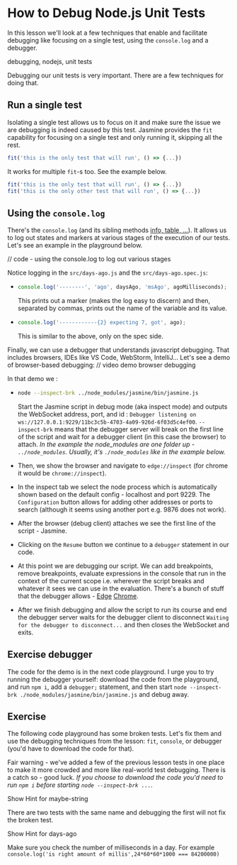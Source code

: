 # How to Debug Node.js Unit Tests

In this lesson we'll look at a few techniques that enable and facilitate debugging like focusing on a single test, using the `console.log` and a debugger.

debugging, nodejs, unit tests

Debugging our unit tests is very important. There are a few techniques for doing that.

## Run a single test

Isolating a single test allows us to focus on it and make sure the issue we are debugging is indeed caused by this test. Jasmine provides the `fit` capability for focusing on a single test and only running it, skipping all the rest.

```js
fit('this is the only test that will run', () => {...})
```

It works for multiple `fit`-s too. See the example below.

```js
fit('this is the only test that will run', () => {...})
fit('this is the only other test that will run', () => {...})
```

## Using the `console.log`

There's the `console.log` (and its sibling methods [info, table, ...](https://developer.mozilla.org/en-US/docs/Web/API/console#methods)). It allows us to log out states and markers at various stages of the execution of our tests. Let's see an example in the playground below.

// code - using the console.log to log out various stages

Notice logging in the `src/days-ago.js` and the `src/days-ago.spec.js`:

- ```js
  console.log('--------', 'ago', daysAgo, 'msAgo', agoMilliseconds);
  ```

  This prints out a marker (makes the log easy to discern) and then, separated by commas, prints out the name of the variable and its value.

- ```js
  console.log('------------{2} expecting 7, got', ago);
  ```

  This is similar to the above, only on the spec side.

Finally, we can use a debugger that understands javascript debugging. That includes browsers, IDEs like VS Code, WebStorm, IntelliJ... Let's see a demo of browser-based debugging:
// video demo browser debugging

In that demo we :

- ```sh
  node --inspect-brk ../node_modules/jasmine/bin/jasmine.js
  ```

  Start the Jasmine script in debug mode (aka inspect mode) and outputs the WebSocket address, port, and id : `Debugger listening on ws://127.0.0.1:9229/11bc3c5b-4703-4a09-926d-6f03d5c4ef00`. `--inspect-brk` means that the debugger server will break on the first line of the script and wait for a debugger client (in this case the browser) to attach.
  _In the example the node_modules are one folder up - `../node_modules`. Usually, it's `./node_modules` like in the example below._

- Then, we show the browser and navigate to `edge://inspect` (for chrome it would be `chrome://inspect`).
- In the inspect tab we select the node process which is automatically shown based on the default config - localhost and port 9229. The `Configuration` button allows for adding other addresses or ports to search (although it seems using another port e.g. 9876 does not work).
- After the browser (debug client) attaches we see the first line of the script - Jasmine.
- Clicking on the `Resume` button we continue to a `debugger` statement in our code.
- At this point we are debugging our script. We can add breakpoints, remove breakpoints, evaluate expressions in the console that run in the context of the current scope i.e. wherever the script breaks and whatever it sees we can use in the evaluation. There's a bunch of stuff that the debugger allows - [Edge](https://docs.microsoft.com/en-us/microsoft-edge/devtools-guide-chromium/) [Chrome](https://developer.chrome.com/docs/devtools/javascript/).
- After we finish debugging and allow the script to run its course and end the debugger server waits for the debugger client to disconnect `Waiting for the debugger to disconnect...` and then closes the WebSocket and exits.

## Exercise debugger

The code for the demo is in the next code playground. I urge you to try running the debugger yourself: download the code from the playground, and run `npm i`, add a `debugger;` statement, and then start `node --inspect-brk ./node_modules/jasmine/bin/jasmine.js` and debug away.

## Exercise

The following code playground has some broken tests. Let's fix them and use the debugging techniques from the lesson: `fit`, `console`, or debugger (you'd have to download the code for that).

Fair warning - we've added a few of the previous lesson tests in one place to make it more crowded and more like real-world test debugging. There is a catch so - good luck.
_If you choose to download the code you'd need to run `npm i` before starting `node --inspect-brk ...`._

Show Hint for maybe-string

There are two tests with the same name and debugging the first will not fix the broken test.

Show Hint for days-ago

Make sure you check the number of milliseconds in a day. For example `console.log('is right amount of millis',24*60*60*1000 === 84200000)`
